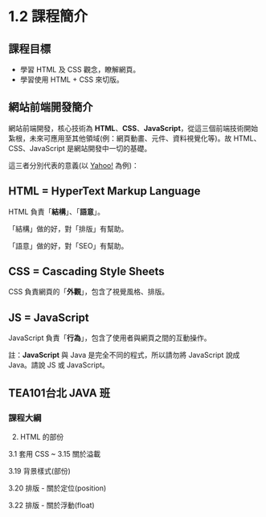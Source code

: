 # 1.2 課程簡介

## 課程目標

* 學習 HTML 及 CSS 觀念，瞭解網頁。
* 學習使用 HTML + CSS 來切版。

## 網站前端開發簡介

網站前端開發，核心技術為 **HTML**、**CSS**、**JavaScript**，從這三個前端技術開始紮根，未來可應用至其他領域\(例：網頁動畫、元件、資料視覺化等\)。故 HTML、CSS、JavaScript 是網站開發中一切的基礎。

這三者分別代表的意義\(以 [Yahoo!](https://tw.yahoo.com/) 為例\)：

## HTML = HyperText Markup Language

HTML 負責「**結構**」、「**語意**」。

「結構」做的好，對「排版」有幫助。

「語意」做的好，對「SEO」有幫助。

## CSS = Cascading Style Sheets

CSS 負責網頁的「**外觀**」，包含了視覺風格、排版。

## JS = JavaScript

JavaScript 負責「**行為**」，包含了使用者與網頁之間的互動操作。

註：**JavaScript** 與 Java 是完全不同的程式，所以請勿將 JavaScript 說成 Java。請說 JS 或 JavaScript。







## TEA101台北 JAVA 班

### 課程大綱

2. HTML 的部份

3.1 套用 CSS ~ 3.15 關於溢載

3.19 背景樣式\(部份\)

3.20 排版 - 關於定位\(position\)

3.22 排版 - 關於浮動\(float\)

